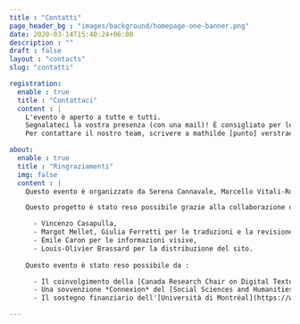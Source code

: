 ```yaml
---
title : "Contatti"
page_header_bg : "images/background/homepage-one-banner.png"
date: 2020-03-14T15:40:24+06:00
description : ""
draft : false
layout : "contacts"
slug: "contatti"

registration:
  enable : true
  title : "Contattaci"
  content : |
    L'evento è aperto a tutte e tutti.   
    Segnalateci la vostra presenza (con una mail)! È consigliato per le conferenze e obbligatorio per i workshop.  
    Per contattare il nostro team, scrivere a mathilde [punto] verstraete [chiocciola] umontreal [punto] ca

about:
  enable : true
  title : "Ringraziamenti"
  img: false
  content : | 
    Questo evento è organizzato da Serena Cannavale, Marcello Vitali-Rosati, Elsa Bouchard e Mathilde Verstraete. 

    Questo progetto è stato reso possibile grazie alla collaborazione del comitato organizzatore:  

      - Vincenzo Casapulla, 
      - Margot Mellet, Giulia Ferretti per le traduzioni e la revisione degli *abstracts*, 
      - Émile Caron per le informazioni visive, 
      - Louis-Olivier Brassard per la distribuzione del sito.  
  
    Questo evento è stato reso possibile da :

      - Il coinvolgimento della [Canada Research Chair on Digital Textualities](https://www.ecrituresnumeriques.ca/en/) (Università di Montréal) e del [Dipartimento Studi Umanistici](https://www.studiumanistici.unina.it/) (Università degli Studi di Napoli Federico II); 
      - Una sovvenzione *Connexion* del [Social Sciences and Humanities Research Council (Canada)](https://www.sshrc-crsh.gc.ca/home-accueil-eng.aspx); 
      - Il sostegno finanziario dell'[Università di Montréal](https://www.umontreal.ca/en/), della [FAS](https://fas.umontreal.ca/accueil/) (Facoltà di Arte e Scienze), del [CRIHN (Centre de recherche interuniversitaire sur les humanités numériques)](https://www.crihn.org/), del [GREN (Groupe de recherche sur les éditions critiques en contexte numérique)](https://gren.openum.ca/), del progetto *Poesia epigrafica nella Campania antica* (PRIN PNRR 2022 -- Epigraphic Poetry in Ancient Campania -- COD. MUR P2022SFXHC), del progetto *Reti* (PRIN 2022 -- RETI Rendering Texts and Images. Digital Scholarly Editions with Edition Visualization Technology -- P.I. Maria Cristina Rossi) e del Ciclo di Seminari *Ecdotica e interpretazione dei classici latini e greci: problemi di metodo in prospettiva interdisciplinare*.

---
```

